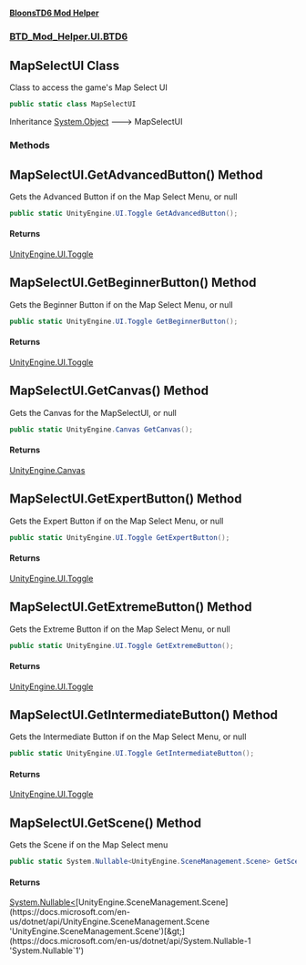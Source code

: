 #### [BloonsTD6 Mod Helper](README.md 'README')
### [BTD_Mod_Helper.UI.BTD6](README.md#BTD_Mod_Helper.UI.BTD6 'BTD_Mod_Helper.UI.BTD6')

## MapSelectUI Class

Class to access the game's Map Select UI

```csharp
public static class MapSelectUI
```

Inheritance [System.Object](https://docs.microsoft.com/en-us/dotnet/api/System.Object 'System.Object') &#129106; MapSelectUI
### Methods

<a name='BTD_Mod_Helper.UI.BTD6.MapSelectUI.GetAdvancedButton()'></a>

## MapSelectUI.GetAdvancedButton() Method

Gets the Advanced Button if on the Map Select Menu, or null

```csharp
public static UnityEngine.UI.Toggle GetAdvancedButton();
```

#### Returns
[UnityEngine.UI.Toggle](https://docs.microsoft.com/en-us/dotnet/api/UnityEngine.UI.Toggle 'UnityEngine.UI.Toggle')

<a name='BTD_Mod_Helper.UI.BTD6.MapSelectUI.GetBeginnerButton()'></a>

## MapSelectUI.GetBeginnerButton() Method

Gets the Beginner Button if on the Map Select Menu, or null

```csharp
public static UnityEngine.UI.Toggle GetBeginnerButton();
```

#### Returns
[UnityEngine.UI.Toggle](https://docs.microsoft.com/en-us/dotnet/api/UnityEngine.UI.Toggle 'UnityEngine.UI.Toggle')

<a name='BTD_Mod_Helper.UI.BTD6.MapSelectUI.GetCanvas()'></a>

## MapSelectUI.GetCanvas() Method

Gets the Canvas for the MapSelectUI, or null

```csharp
public static UnityEngine.Canvas GetCanvas();
```

#### Returns
[UnityEngine.Canvas](https://docs.microsoft.com/en-us/dotnet/api/UnityEngine.Canvas 'UnityEngine.Canvas')

<a name='BTD_Mod_Helper.UI.BTD6.MapSelectUI.GetExpertButton()'></a>

## MapSelectUI.GetExpertButton() Method

Gets the Expert Button if on the Map Select Menu, or null

```csharp
public static UnityEngine.UI.Toggle GetExpertButton();
```

#### Returns
[UnityEngine.UI.Toggle](https://docs.microsoft.com/en-us/dotnet/api/UnityEngine.UI.Toggle 'UnityEngine.UI.Toggle')

<a name='BTD_Mod_Helper.UI.BTD6.MapSelectUI.GetExtremeButton()'></a>

## MapSelectUI.GetExtremeButton() Method

Gets the Extreme Button if on the Map Select Menu, or null

```csharp
public static UnityEngine.UI.Toggle GetExtremeButton();
```

#### Returns
[UnityEngine.UI.Toggle](https://docs.microsoft.com/en-us/dotnet/api/UnityEngine.UI.Toggle 'UnityEngine.UI.Toggle')

<a name='BTD_Mod_Helper.UI.BTD6.MapSelectUI.GetIntermediateButton()'></a>

## MapSelectUI.GetIntermediateButton() Method

Gets the Intermediate Button if on the Map Select Menu, or null

```csharp
public static UnityEngine.UI.Toggle GetIntermediateButton();
```

#### Returns
[UnityEngine.UI.Toggle](https://docs.microsoft.com/en-us/dotnet/api/UnityEngine.UI.Toggle 'UnityEngine.UI.Toggle')

<a name='BTD_Mod_Helper.UI.BTD6.MapSelectUI.GetScene()'></a>

## MapSelectUI.GetScene() Method

Gets the Scene if on the Map Select menu

```csharp
public static System.Nullable<UnityEngine.SceneManagement.Scene> GetScene();
```

#### Returns
[System.Nullable&lt;](https://docs.microsoft.com/en-us/dotnet/api/System.Nullable-1 'System.Nullable`1')[UnityEngine.SceneManagement.Scene](https://docs.microsoft.com/en-us/dotnet/api/UnityEngine.SceneManagement.Scene 'UnityEngine.SceneManagement.Scene')[&gt;](https://docs.microsoft.com/en-us/dotnet/api/System.Nullable-1 'System.Nullable`1')